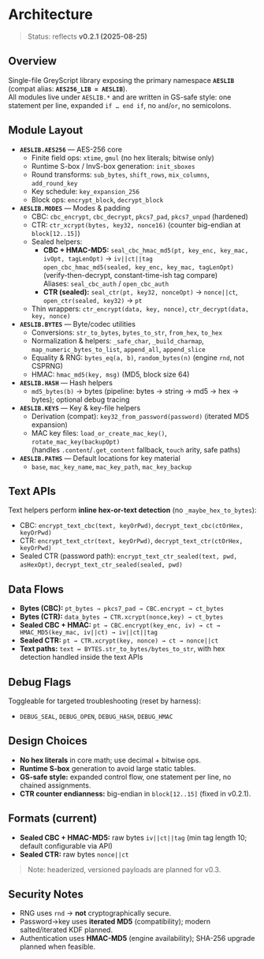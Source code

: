 # Architecture

> Status: reflects **v0.2.1 (2025-08-25)**

## Overview
Single-file GreyScript library exposing the primary namespace **`AESLIB`** (compat alias: **`AES256_LIB = AESLIB`**).  
All modules live under `AESLIB.*` and are written in GS-safe style: one statement per line, expanded `if … end if`, no `and`/`or`, no semicolons.

## Module Layout
- **`AESLIB.AES256`** — AES-256 core
  - Finite field ops: `xtime`, `gmul` (no hex literals; bitwise only)
  - Runtime S-box / InvS-box generation: `init_sboxes`
  - Round transforms: `sub_bytes`, `shift_rows`, `mix_columns`, `add_round_key`
  - Key schedule: `key_expansion_256`
  - Block ops: `encrypt_block`, `decrypt_block`
- **`AESLIB.MODES`** — Modes & padding
  - CBC: `cbc_encrypt`, `cbc_decrypt`, `pkcs7_pad`, `pkcs7_unpad` (hardened)
  - CTR: `ctr_xcrypt(bytes, key32, nonce16)` (counter big-endian at `block[12..15]`)
  - Sealed helpers:
    - **CBC + HMAC-MD5:** `seal_cbc_hmac_md5(pt, key_enc, key_mac, ivOpt, tagLenOpt)` → `iv||ct||tag`  
      `open_cbc_hmac_md5(sealed, key_enc, key_mac, tagLenOpt)` (verify-then-decrypt, constant-time-ish tag compare)  
      Aliases: `seal_cbc_auth` / `open_cbc_auth`
    - **CTR (sealed):** `seal_ctr(pt, key32, nonceOpt)` → `nonce||ct`, `open_ctr(sealed, key32)` → `pt`
  - Thin wrappers: `ctr_encrypt(data, key, nonce)`, `ctr_decrypt(data, key, nonce)`
- **`AESLIB.BYTES`** — Byte/codec utilities
  - Conversions: `str_to_bytes`, `bytes_to_str`, `from_hex`, `to_hex`
  - Normalization & helpers: `_safe_char`, `_build_charmap`, `map_numeric_bytes_to_list`, `append_all`, `append_slice`
  - Equality & RNG: `bytes_eq(a, b)`, `random_bytes(n)` (engine `rnd`, not CSPRNG)
  - HMAC: `hmac_md5(key, msg)` (MD5, block size 64)
- **`AESLIB.HASH`** — Hash helpers
  - `md5_bytes(b)` → bytes (pipeline: bytes → string → md5 → hex → bytes); optional debug tracing
- **`AESLIB.KEYS`** — Key & key-file helpers
  - Derivation (compat): `key32_from_password(password)` (iterated MD5 expansion)
  - MAC key files: `load_or_create_mac_key()`, `rotate_mac_key(backupOpt)`  
    (handles `.content`/`.get_content` fallback, `touch` arity, safe paths)
- **`AESLIB.PATHS`** — Default locations for key material
  - `base`, `mac_key_name`, `mac_key_path`, `mac_key_backup`

## Text APIs
Text helpers perform **inline hex-or-text detection** (no `_maybe_hex_to_bytes`):
- CBC: `encrypt_text_cbc(text, keyOrPwd)`, `decrypt_text_cbc(ctOrHex, keyOrPwd)`
- CTR: `encrypt_text_ctr(text, keyOrPwd)`, `decrypt_text_ctr(ctOrHex, keyOrPwd)`
- Sealed CTR (password path): `encrypt_text_ctr_sealed(text, pwd, asHexOpt)`, `decrypt_text_ctr_sealed(sealed, pwd)`

## Data Flows
- **Bytes (CBC):** `pt_bytes → pkcs7_pad → CBC.encrypt → ct_bytes`
- **Bytes (CTR):** `data_bytes → CTR.xcrypt(nonce,key) → ct_bytes`
- **Sealed CBC + HMAC:** `pt → CBC.encrypt(key_enc, iv) → ct → HMAC_MD5(key_mac, iv||ct) → iv||ct||tag`
- **Sealed CTR:** `pt → CTR.xcrypt(key, nonce) → ct → nonce||ct`
- **Text paths:** `text ↔ BYTES.str_to_bytes/bytes_to_str`, with hex detection handled inside the text APIs

## Debug Flags
Toggleable for targeted troubleshooting (reset by harness):
- `DEBUG_SEAL`, `DEBUG_OPEN`, `DEBUG_HASH`, `DEBUG_HMAC`

## Design Choices
- **No hex literals** in core math; use decimal + bitwise ops.
- **Runtime S-box** generation to avoid large static tables.
- **GS-safe style:** expanded control flow, one statement per line, no chained assignments.
- **CTR counter endianness:** big-endian in `block[12..15]` (fixed in v0.2.1).

## Formats (current)
- **Sealed CBC + HMAC-MD5:** raw bytes `iv||ct||tag` (min tag length 10; default configurable via API)
- **Sealed CTR:** raw bytes `nonce||ct`
> Note: headerized, versioned payloads are planned for v0.3.

## Security Notes
- RNG uses `rnd` → **not** cryptographically secure.
- Password→key uses **iterated MD5** (compatibility); modern salted/iterated KDF planned.
- Authentication uses **HMAC-MD5** (engine availability); SHA-256 upgrade planned when feasible.
